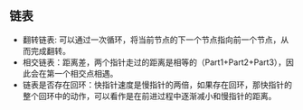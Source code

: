 ## 链表

- 翻转链表: 可以通过一次循环，将当前节点的下一个节点指向前一个节点，从而完成翻转。
- 相交链表：距离差，两个指针走过的距离是相等的（Part1+Part2+Part3），因此会在第一个相交点相遇。
- 链表是否存在回环：快指针速度是慢指针的两倍，如果存在回环，那快指针的整个回环中的动作，可以看作是在前进过程中逐渐减小和慢指针的距离。